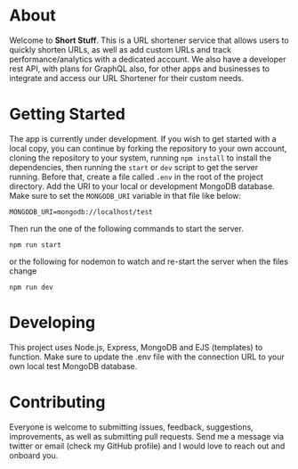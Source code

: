 # About

Welcome to **Short Stuff**. This is a URL shortener service that allows users to quickly shorten URLs, as well as add custom URLs and track performance/analytics with a dedicated account. We also have a developer rest API, with plans for GraphQL also, for other apps and businesses to integrate and access our URL Shortener for their custom needs.

# Getting Started

The app is currently under development. If you wish to get started with a local copy, you can continue by forking the repository to your own account, cloning the repository to your system, running `npm install` to install the dependencies, then running the `start` or `dev` script to get the server running. Before that, create a file called `.env` in the root of the project directory. Add the URI to your local or development MongoDB database. Make sure to set the `MONGODB_URI` variable in that file like below:

```
MONGODB_URI=mongodb://localhost/test
```

Then run the one of the following commands to start the server.

```
npm run start
```

or the following for nodemon to watch and re-start the server when the files change

```
npm run dev
```

# Developing

This project uses Node.js, Express, MongoDB and EJS (templates) to function. Make sure to update the .env file with the connection URL to your own local test MongoDB database.

# Contributing

Everyone is welcome to submitting issues, feedback, suggestions, improvements, as well as submitting pull requests. Send me a message via twitter or email (check my GitHub profile) and I would love to reach out and onboard you.
